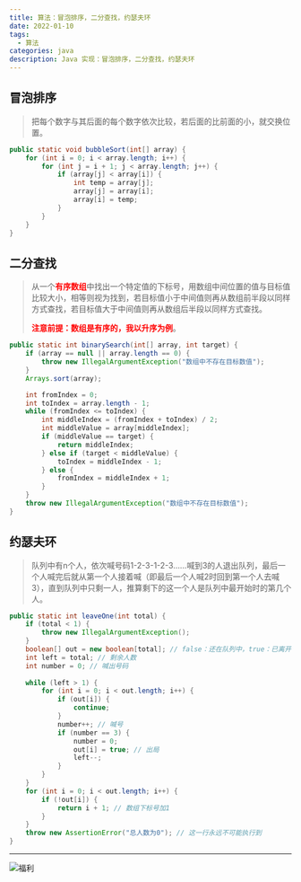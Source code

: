 ```yaml
---
title: 算法：冒泡排序，二分查找，约瑟夫环
date: 2022-01-10
tags:
  - 算法
categories: java
description: Java 实现：冒泡排序，二分查找，约瑟夫环
---
```


## 冒泡排序

> 把每个数字与其后面的每个数字依次比较，若后面的比前面的小，就交换位置。

```java
public static void bubbleSort(int[] array) {
    for (int i = 0; i < array.length; i++) {
        for (int j = i + 1; j < array.length; j++) {
            if (array[j] < array[i]) {
                int temp = array[j];
                array[j] = array[i];
                array[i] = temp;
            }
        }
    }
}
```

## 二分查找

> 从一个<font color="red">**有序数组**</font>中找出一个特定值的下标号，用数组中间位置的值与目标值比较大小，相等则视为找到，若目标值小于中间值则再从数组前半段以同样方式查找，若目标值大于中间值则再从数组后半段以同样方式查找。
>
> <font color="red">**注意前提：数组是有序的，我以升序为例**</font>。

```java
public static int binarySearch(int[] array, int target) {
    if (array == null || array.length == 0) {
        throw new IllegalArgumentException("数组中不存在目标数值");
    }
    Arrays.sort(array);

    int fromIndex = 0;
    int toIndex = array.length - 1;
    while (fromIndex <= toIndex) {
        int middleIndex = (fromIndex + toIndex) / 2;
        int middleValue = array[middleIndex];
        if (middleValue == target) {
            return middleIndex;
        } else if (target < middleValue) {
            toIndex = middleIndex - 1;
        } else {
            fromIndex = middleIndex + 1;
        }
    }
    throw new IllegalArgumentException("数组中不存在目标数值");
}
```

## 约瑟夫环

> 队列中有n个人，依次喊号码1-2-3-1-2-3……喊到3的人退出队列，最后一个人喊完后就从第一个人接着喊（即最后一个人喊2时回到第一个人去喊3），直到队列中只剩一人，推算剩下的这一个人是队列中最开始时的第几个人。

```java
public static int leaveOne(int total) {
    if (total < 1) {
        throw new IllegalArgumentException();
    }
    boolean[] out = new boolean[total]; // false：还在队列中，true：已离开队列
    int left = total; // 剩余人数
    int number = 0; // 喊出号码
    
    while (left > 1) {
        for (int i = 0; i < out.length; i++) {
            if (out[i]) {
                continue;
            }
            number++; // 喊号
            if (number == 3) {
                number = 0;
                out[i] = true; // 出局
                left--;
            }
        }
    }
    for (int i = 0; i < out.length; i++) {
        if (!out[i]) {
            return i + 1; // 数组下标号加1
        }
    }
    throw new AssertionError("总人数为0"); // 这一行永远不可能执行到
}
```

------
![福利](/images/骚图/三国杀/双乔2.jpg)
